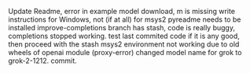 Update Readme, error in example model download, m is missing
write instructions for Windows, not (if at all) for msys2
pyreadme needs to be installed
improve-completions branch has stash, code is really buggy, completions stopped working.
test last commited code if it is any good, then proceed with the stash
msys2 environment not working due to old wheels of openai module (proxy-error)
changed model name for grok to grok-2-1212. commit.

